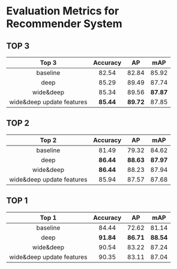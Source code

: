 # Evaluation Metrics for Recommender System

## TOP 3
|           Top 3           | Accuracy  |    AP     |    mAP    |
| :-----------------------: | :-------: | :-------: | :-------: |
|         baseline          |   82.54   |   82.84   |   85.92   |
|           deep            |   85.29   |   89.49   |   87.74   |
|         wide&deep         |   85.34   |   89.56   | __87.87__ |
| wide&deep update features | __85.44__ | __89.72__ |   87.85   |

## TOP 2
|           Top 2           | Accuracy  |    AP     |    mAP    |
| :-----------------------: | :-------: | :-------: | :-------: |
|         baseline          |   81.49   |   79.32   |   84.62   |
|           deep            | __86.44__ | __88.63__ | __87.97__ |
|         wide&deep         | __86.44__ |   88.23   |   87.94   |
| wide&deep update features |   85.94   |   87.57   |   87.68   |

## TOP 1
|           Top 1           | Accuracy  |    AP     |    mAP    |
| :-----------------------: | :-------: | :-------: | :-------: |
|         baseline          |   84.44   |   72.62   |   81.14   |
|           deep            | __91.84__ | __86.71__ | __88.54__ |
|         wide&deep         |   90.54   |   83.22   |   87.24   |
| wide&deep update features |   90.35   |   83.11   |   87.04   |